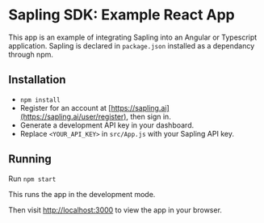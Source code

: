 # Sapling SDK: Example React App

This app is an example of integrating Sapling into an Angular or Typescript application.
Sapling is declared in `package.json` installed as a dependancy through npm.


## Installation

- `npm install`
- Register for an account at [https://sapling.ai](https://sapling.ai/user/register), then sign in.
- Generate a development API key in your dashboard.
- Replace `<YOUR_API_KEY>` in `src/App.js` with your Sapling API key.

## Running

Run `npm start`

This runs the app in the development mode.

Then visit [http://localhost:3000](http://localhost:3000) to view the app in your browser.
